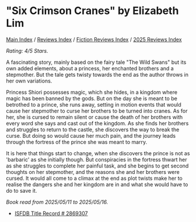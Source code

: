 # "Six Crimson Cranes" by Elizabeth Lim

[Main Index](../../../README.md) / [Reviews Index](../../README.md) / [Fiction Reviews Index](../README.md) / [2025 Reviews Index](README.md)

*Rating: 4/5 Stars.*

A fascinating story, mainly based on the fairy tale "The Wild Swans" but its own added elements, about a princess, her enchanted brothers and a stepmother. But the tale gets twisty towards the end as the author throws in her own variations.

Princess Shiori possesses magic, which she hides, in a kingdom where magic has been banned by the gods. But on the day she is meant to be betrothed to a prince, she runs away, setting in motion events that would cause her stepmother to curse her brothers to be turned into cranes. As for her, she is cursed to remain silent or cause the death of her brothers with every word she says and cast out of the kingdom. As she finds her brothers and struggles to return to the castle, she discovers the way to break the curse. But doing so would cause her much pain, and the journey leads through the fortress of the prince she was meant to marry.

It is here that things start to change, when she discovers the prince is not as 'barbaric' as she initially though. But conspiracies in the fortress thwart her as she struggles to complete her painful task, and she begins to get second thoughts on her stepmother, and the reasons she and her brothers were cursed. It would all come to a climax at the end as plot twists make her to realise the dangers she and her kingdom are in and what she would have to do to save it.

*Book read from 2025/05/11 to 2025/05/16.*

- [ISFDB Title Record # 2869307](https://www.isfdb.org/cgi-bin/title.cgi?2869307)

